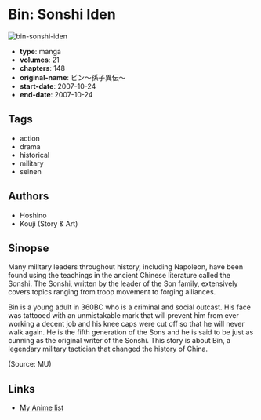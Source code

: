 # Bin: Sonshi Iden

![bin-sonshi-iden](https://cdn.myanimelist.net/images/manga/3/185873.jpg)

-   **type**: manga
-   **volumes**: 21
-   **chapters**: 148
-   **original-name**: ビン～孫子異伝～
-   **start-date**: 2007-10-24
-   **end-date**: 2007-10-24

## Tags

-   action
-   drama
-   historical
-   military
-   seinen

## Authors

-   Hoshino
-   Kouji (Story & Art)

## Sinopse

Many military leaders throughout history, including Napoleon, have been found using the teachings in the ancient Chinese literature called the Sonshi. The Sonshi, written by the leader of the Son family, extensively covers topics ranging from troop movement to forging alliances.

Bin is a young adult in 360BC who is a criminal and social outcast. His face was tattooed with an unmistakable mark that will prevent him from ever working a decent job and his knee caps were cut off so that he will never walk again. He is the fifth generation of the Sons and he is said to be just as cunning as the original writer of the Sonshi. This story is about Bin, a legendary military tactician that changed the history of China.

(Source: MU)

## Links

-   [My Anime list](https://myanimelist.net/manga/36021/Bin__Sonshi_Iden)
